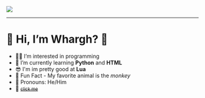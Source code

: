 <p>
    <a href="https://www.youtube.com/watch?v=dQw4w9WgXcQ"
      ><img
        src="https://readme-typing-svg.herokuapp.com?font=Fira+Code&duration=2000&pause=1500&color=36C32E&multiline=true&width=435&height=185&lines=import+time;onprofile+%3D+True;%23+print+hi+on+profile;while+onprofile%3A;++++time.sleep(1);++++print(%22Hi+im+Whargh!+%3A0)%22);++++%23done+%3A)"
    /></a>
</p>
  
  <hr>
  <h1>👋 Hi, I’m Whargh? 👋</h1>
  
  - 👨‍💻 I’m interested in programming
  - 🌱 I’m currently learning <Strong>Python</Strong> and <Strong>HTML</Strong>
  - 😎 I'm im pretty good at <strong>Lua</strong>
  - 🐒 Fun Fact - My favorite animal is the <em>monkey</em>
  - 🫃 Pronouns: He/Him
  - 🤫 <strike><small><a href="heres a cool picture of a cat.png">click me</a></small></strike>
